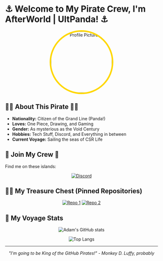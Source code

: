 # ⚓ Welcome to My Pirate Crew, I'm AfterWorld | UltPanda! ⚓

<div align="center">
  <img src="https://github.com/YourUsername/YourUsername/raw/main/profile-picture.jpg" alt="Profile Picture" width="200" height="200" style="border-radius: 50%; border: 5px solid #ffd700;">
</div>

## 🏴‍☠️ About This Pirate 🏴‍☠️

- **Nationality:** Citizen of the Grand Line (Panda!)
- **Loves:** One Piece, Drawing, and Gaming
- **Gender:** As mysterious as the Void Century
- **Hobbies:** Tech Stuff, Discord, and Everything in between
- **Current Voyage:** Sailing the seas of CSR Life

## 📜 Join My Crew 📜

Find me on these islands:

<div align="center">
  
[![Discord](https://img.shields.io/badge/One%20Piece%20Community-%237289DA.svg?style=for-the-badge&logo=discord&logoColor=white)](http://Opcdiscord.com/Community)

</div>

## 🏴‍☠️ My Treasure Chest (Pinned Repositories)

<div align="center">

[![Repo 1](https://github-readme-stats.vercel.app/api/pin/?username=YourUsername&repo=YourRepoName&theme=pirate)](https://github.com/YourUsername/YourRepoName)
[![Repo 2](https://github-readme-stats.vercel.app/api/pin/?username=YourUsername&repo=AnotherRepoName&theme=pirate)](https://github.com/YourUsername/AnotherRepoName)

</div>

## 🌊 My Voyage Stats

<div align="center">

![Adam's GitHub stats](https://github-readme-stats.vercel.app/api?username=YourUsername&show_icons=true&theme=pirate)

</div>

<div align="center">

![Top Langs](https://github-readme-stats.vercel.app/api/top-langs/?username=YourUsername&layout=compact&theme=pirate)

</div>

---

<div align="center">
  <i>"I'm going to be King of the GitHub Pirates!" - Monkey D. Luffy, probably</i>
</div>

<!-- Replace YourUsername with your actual GitHub username in all instances above -->
